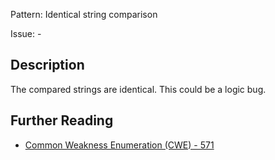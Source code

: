 Pattern: Identical string comparison

Issue: -

## Description

The compared strings are identical. This could be a logic bug.

## Further Reading

* [Common Weakness Enumeration (CWE) - 571](https://cwe.mitre.org/data/definitions/571.html)